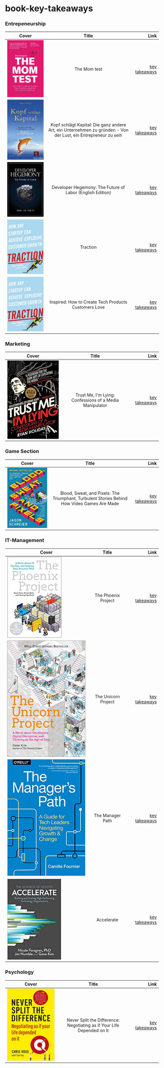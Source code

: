 ﻿# book-key-takeaways

### Entrepeneurship 

| Cover         | Title         | Link  |
| ------------- |:-------------:| -----:|
| ![the_mom_test](the_mom_test/cover.jpg) | The Mom test | [key takeaways](the_mom_test/takeaways.md) |
| ![kopf_schlaegt_kapital](kopf_schlaegt_kapital/cover.jpg) | Kopf schlägt Kapital: Die ganz andere Art, ein Unternehmen zu gründen - Von der Lust, ein Entrepreneur zu sein  | [key takeaways](kopf_schlaegt_kapital/takeaways.md)|
| ![developer_hegemony](developer_hegemony/cover.jpg) | Developer Hegemony: The Future of Labor (English Edition) | [key takeaways](developer_hegemony/takeaways.md) |
| ![traction](traction/cover.jpg) | Traction | [key takeaways](traction/takeaways.md) |
| ![inspired](traction/cover.jpg) | Inspired: How to Create Tech Products Customers Love | [key takeaways](inspired/takeaways.md) |

### Marketing 

| Cover         | Title         | Link  |
| ------------- |:-------------:| -----:|
| ![trust_me_im_lying](trust_me_im_lying/cover.jpg) | Trust Me, I'm Lying: Confessions of a Media Manipulator  | [key takeaways](trust_me_im_lying/takeaways.md) |


### Game Section

| Cover         | Title         | Link  |
| ------------- |:-------------:| -----:|
| ![blood_sweat_and_pixels](blood_sweat_and_pixels/cover.jpg) | Blood, Sweat, and Pixels: The Triumphant, Turbulent Stories Behind How Video Games Are Made | [key takeaways](blood_sweat_and_pixels/takeaways.md) |


### IT-Management

| Cover         | Title         | Link  |
| ------------- |:-------------:| -----:|
| ![the_phoenix_project](the_phoenix_project/cover.jpg) | The Phoenix Project | [key takeaways](the_phoenix_project/takeaways.md) |
| ![the_unicorn_project](the_unicorn_project/cover.jpg) | The Unicorn Project | [key takeaways](the_unicorn_project/takeaways.md) |
| ![the_managers_path](the_managers_path/cover.jpg) | The Manager Path | [key takeaways](the_managers_path/takeaways.md) |
| ![accelerate](accelerate/cover.jpg) | Accelerate | [key takeaways](accelerate/takeaways.md) |


### Psychology
| Cover         | Title         | Link  |
| ------------- |:-------------:| -----:|
| ![never_split_the_difference](never_split_the_difference/cover.jpg) |  Never Split the Difference: Negotiating as if Your Life Depended on It | [key takeaways](never_split_the_difference/takeaways.md) |
